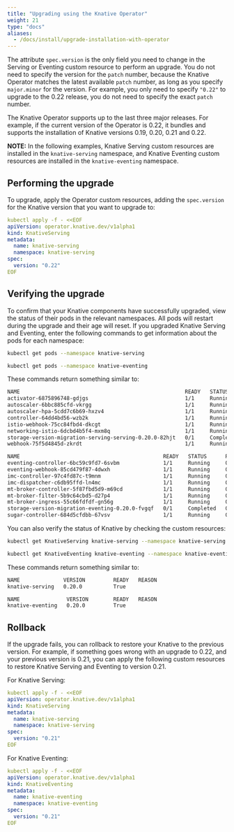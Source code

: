```yaml
---
title: "Upgrading using the Knative Operator"
weight: 21
type: "docs"
aliases:
  - /docs/install/upgrade-installation-with-operator
---
```


The attribute `spec.version` is the only field you need to change in the
Serving or Eventing custom resource to perform an upgrade. You do not need to specify the version for the `patch` number, because the Knative Operator matches the latest available `patch` number, as long as you specify `major.minor` for the version. For example, you only need to specify `"0.22"` to upgrade to the 0.22 release, you do not need to specify the exact `patch` number.

The Knative Operator supports up to the last three major releases. For example, if the current version of the Operator is 0.22, it bundles and supports the installation of Knative versions 0.19, 0.20, 0.21 and 0.22.

**NOTE:** In the following examples, Knative Serving custom resources are installed in the `knative-serving` namespace, and  Knative Eventing custom resources are installed in the `knative-eventing` namespace.

## Performing the upgrade

To upgrade, apply the Operator custom resources, adding the `spec.version` for the Knative version that you want to upgrade to:

```yaml
kubectl apply -f - <<EOF
apiVersion: operator.knative.dev/v1alpha1
kind: KnativeServing
metadata:
  name: knative-serving
  namespace: knative-serving
spec:
  version: "0.22"
EOF
```

## Verifying the upgrade

To confirm that your Knative components have successfully upgraded, view the status of their pods in the relevant namespaces.
All pods will restart during the upgrade and their age will reset.
If you upgraded Knative Serving and Eventing, enter the following commands to get information about the pods for each namespace:

```bash
kubectl get pods --namespace knative-serving
```

```bash
kubectl get pods --namespace knative-eventing
```

These commands return something similar to:

```bash
NAME                                                     READY   STATUS      RESTARTS   AGE
activator-6875896748-gdjgs                               1/1     Running     0          58s
autoscaler-6bbc885cfd-vkrgg                              1/1     Running     0          57s
autoscaler-hpa-5cdd7c6b69-hxzv4                          1/1     Running     0          55s
controller-64dd4bd56-wzb2k                               1/1     Running     0          57s
istio-webhook-75cc84fbd4-dkcgt                           1/1     Running     0          50s
networking-istio-6dcbd4b5f4-mxm8q                        1/1     Running     0          51s
storage-version-migration-serving-serving-0.20.0-82hjt   0/1     Completed   0          50s
webhook-75f5d4845d-zkrdt                                 1/1     Running     0          56s
```

```bash
NAME                                              READY   STATUS      RESTARTS   AGE
eventing-controller-6bc59c9fd7-6svbm              1/1     Running     0          38s
eventing-webhook-85cd479f87-4dwxh                 1/1     Running     0          38s
imc-controller-97c4fd87c-t9mnm                    1/1     Running     0          33s
imc-dispatcher-c6db95ffd-ln4mc                    1/1     Running     0          33s
mt-broker-controller-5f87fbd5d9-m69cd             1/1     Running     0          32s
mt-broker-filter-5b9c64cbd5-d27p4                 1/1     Running     0          32s
mt-broker-ingress-55c66fdfdf-gn56g                1/1     Running     0          32s
storage-version-migration-eventing-0.20.0-fvgqf   0/1     Completed   0          31s
sugar-controller-684d5cfdbb-67vsv                 1/1     Running     0          31s
```

You can also verify the status of Knative by checking the custom resources:

```bash
kubectl get KnativeServing knative-serving --namespace knative-serving
```

```bash
kubectl get KnativeEventing knative-eventing --namespace knative-eventing
```

These commands return something similar to:

```bash
NAME              VERSION         READY   REASON
knative-serving   0.20.0          True
```

```bash
NAME               VERSION        READY   REASON
knative-eventing   0.20.0         True
```

## Rollback
If the upgrade fails, you can rollback to restore your Knative to the previous version. For example, if something goes wrong with an upgrade to 0.22, and your previous version is 0.21, you can apply the following custom resources to restore Knative Serving and Eventing to version 0.21.

For Knative Serving:

```yaml
kubectl apply -f - <<EOF
apiVersion: operator.knative.dev/v1alpha1
kind: KnativeServing
metadata:
  name: knative-serving
  namespace: knative-serving
spec:
  version: "0.21"
EOF
```

For Knative Eventing:

```yaml
kubectl apply -f - <<EOF
apiVersion: operator.knative.dev/v1alpha1
kind: KnativeEventing
metadata:
  name: knative-eventing
  namespace: knative-eventing
spec:
  version: "0.21"
EOF
```
